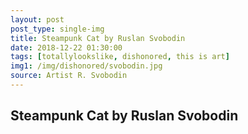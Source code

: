 ```yaml
---
layout: post
post_type: single-img
title: Steampunk Cat by Ruslan Svobodin
date: 2018-12-22 01:30:00
tags: [totallylookslike, dishonored, this is art]
img1: /img/dishonored/svobodin.jpg
source: Artist R. Svobodin
---
```

## Steampunk Cat by Ruslan Svobodin
